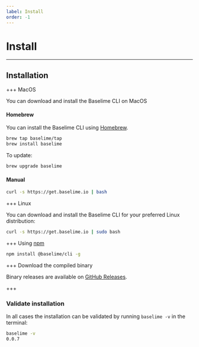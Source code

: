```yaml
---
label: Install
order: -1
---
```


# Install

---

## Installation

+++ MacOS

You can download and install the Baselime CLI on MacOS

#### Homebrew
You can install the Baselime CLI using [Homebrew](https://brew.sh/).

```bash # :icon-terminal: terminal
brew tap baselime/tap
brew install baselime
```

To update:

```bash # :icon-terminal: terminal
brew upgrade baselime
```

#### Manual

```bash # :icon-terminal: terminal
curl -s https://get.baselime.io | bash
```

+++ Linux


You can download and install the Baselime CLI for your preferred Linux distribution: 

```bash # :icon-terminal: terminal
curl -s https://get.baselime.io | sudo bash
```

+++ Using [npm](https://npmjs.com)

```bash # :icon-terminal: terminal
npm install @baselime/cli -g
```

+++ Download the compiled binary

Binary releases are available on [GitHub Releases](https://github.com/baselime/cli/releases/latest).

+++ 

### Validate installation

In all cases the installation can be validated by running `baselime -v` in the terminal:

```bash # :icon-terminal: terminal
baselime -v
0.0.7
```
